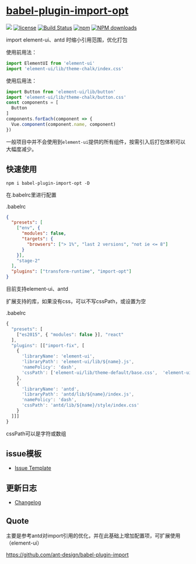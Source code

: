 # [babel-plugin-import-opt](https://github.com/careteenL/babel-plugin-import-opt)
[![](https://img.shields.io/badge/Powered%20by-babel-plugin-import-opt-brightgreen.svg)](https://github.com/careteenL/babel-plugin-import-opt)
[![license](https://img.shields.io/badge/license-MIT-blue.svg)](https://github.com/careteenL/babel-plugin-import-opt/blob/master/LICENSE)
[![Build Status](https://travis-ci.org/careteenL/babel-plugin-import-opt.svg?branch=master)](https://travis-ci.org/careteenL/babel-plugin-import-opt)
[![npm](https://img.shields.io/badge/npm-0.1.3-orange.svg)](https://www.npmjs.com/package/babel-plugin-import-opt)
[![NPM downloads](http://img.shields.io/npm/dm/babel-plugin-import-opt.svg?style=flat-square)](http://www.npmtrends.com/babel-plugin-import-opt)

import element-ui、antd 时缩小引用范围，优化打包

使用前用法：
```js
import ElementUI from 'element-ui'
import 'element-ui/lib/theme-chalk/index.css'
```

使用后用法：
```js
import Button from 'element-ui/lib/button'
import 'element-ui/lib/theme-chalk/button.css'
const components = [
  Button
]
components.forEach(component => {
  Vue.component(component.name, component)
})
```
一般项目中并不会使用到`element-ui`提供的所有组件，按需引入后打包体积可以大幅度减少。

## 快速使用

```shell
npm i babel-plugin-import-opt -D
```

在.babelrc里进行配置

.babelrc
```json
{
  "presets": [
    ["env", {
      "modules": false,
      "targets": {
        "browsers": ["> 1%", "last 2 versions", "not ie <= 8"]
      }
    }],
    "stage-2"
  ],
  "plugins": ["transform-runtime", "import-opt"]
}

```
目前支持element-ui、antd

扩展支持的库，如果没有css，可以不写cssPath，或设置为空

.babelrc
```javascript
{
  "presets": [
    ["es2015", { "modules": false }], "react"
  ],
  "plugins": [["import-fix", [
    {
      'libraryName': 'element-ui',
      'libraryPath': 'element-ui/lib/${name}.js',
      'namePolicy': 'dash',
      'cssPath': ['element-ui/lib/theme-default/base.css',  'element-ui/lib/theme-default/${name}.css']
    },
    {
      'libraryName': 'antd',
      'libraryPath': 'antd/lib/${name}/index.js',
      'namePolicy': 'dash',
      'cssPath': 'antd/lib/${name}/style/index.css'
    }
  ]]]
}
```
cssPath可以是字符或数组

## issue模板

- [Issue Template](./ISSUETEMPLATE.md)

## 更新日志

- [Changelog](./CHANGELOG.md)

## Quote

主要是参考antd对import引用的优化，并在此基础上增加配置项，可扩展使用（element-ui）

https://github.com/ant-design/babel-plugin-import
